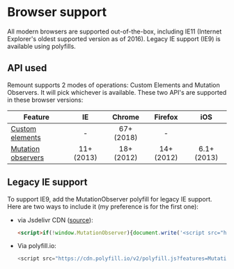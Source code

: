 # Browser support

All modern browsers are supported out-of-the-box, including IE11 (Internet Explorer's oldest supported version as of 2016). Legacy IE support (IE9) is available using polyfills.

## API used

Remount supports 2 modes of operations: Custom Elements and Mutation Observers. It will pick whichever is available. These two API's are supported in these browser versions:

| Feature              |     IE     |   Chrome   |  Firefox   |     iOS     |
| -------------------- | :--------: | :--------: | :--------: | :---------: |
| [Custom elements]    |     -      | 67+ (2018) |     -      |             |
| [Mutation observers] | 11+ (2013) | 18+ (2012) | 14+ (2012) | 6.1+ (2013) |

[custom elements]: https://caniuse.com/#search=custom%20elements
[mutation observers]: http://caniuse.com/mutationobserver

## Legacy IE support

To support IE9, add the MutationObserver polyfill for legacy IE support. Here are two ways to include it (my preference is for the first one):

- via Jsdelivr CDN ([source](https://github.com/megawac/MutationObserver.js)):

  ```html
  <script>if(!window.MutationObserver){document.write('<script src="https://cdn.jsdelivr.net/g/mutationobserver/"></scr'+'ipt>')}</script>
  ```
- Via polyfill.io:

  ```js
  <script src="https://cdn.polyfill.io/v2/polyfill.js?features=MutationObserver" />
  ```
